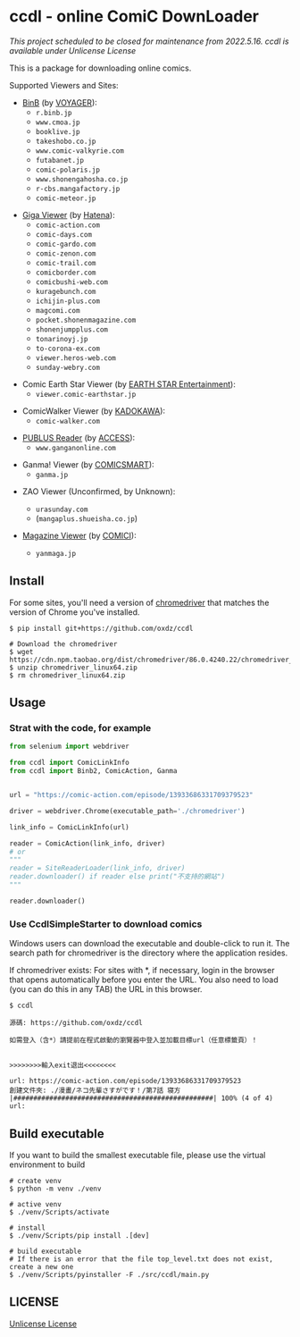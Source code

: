 # ccdl - online **C**omi**C** **D**own**L**oader

*This project scheduled to be closed for maintenance from 2022.5.16.*
*ccdl is available under Unlicense License*

This is a package for downloading online comics.

Supported Viewers and Sites:

- [BinB] (by [VOYAGER]):
  - `r.binb.jp`
  - `www.cmoa.jp`
  - `booklive.jp`
  - `takeshobo.co.jp`
  - `www.comic-valkyrie.com`
  - `futabanet.jp`
  - `comic-polaris.jp`
  - `www.shonengahosha.co.jp`
  - `r-cbs.mangafactory.jp`
  - `comic-meteor.jp`

[BinB]: https://www.voyager.co.jp/products/binb/
[VOYAGER]: https://www.voyager.co.jp/

- [Giga Viewer] (by [Hatena]):
  - `comic-action.com`
  - `comic-days.com`
  - `comic-gardo.com`
  - `comic-zenon.com`
  - `comic-trail.com`
  - `comicborder.com`
  - `comicbushi-web.com`
  - `kuragebunch.com`
  - `ichijin-plus.com`
  - `magcomi.com`
  - `pocket.shonenmagazine.com`
  - `shonenjumpplus.com`
  - `tonarinoyj.jp`
  - `to-corona-ex.com`
  - `viewer.heros-web.com`
  - `sunday-webry.com`

[Giga Viewer]: https://hatenacorp.jp/press/release/search?q=GigaViewer
[Hatena]: https://www.hatena.ne.jp/

- Comic Earth Star Viewer (by [EARTH STAR Entertainment]):
  - `viewer.comic-earthstar.jp`

[EARTH STAR Entertainment]: https://www.earthstar.jp/

- ComicWalker Viewer (by [KADOKAWA]):
  - `comic-walker.com`

[KADOKAWA]: https://group.kadokawa.co.jp/

- [PUBLUS Reader] (by [ACCESS]):
  - `www.ganganonline.com`

[PUBLUS Reader]: https://publus.jp/
[ACCESS]: https://www.access-company.com/

- Ganma! Viewer (by [COMICSMART]):
  - `ganma.jp`

[COMICSMART]: https://www.comicsmart.co.jp/

- ZAO Viewer (Unconfirmed, by Unknown):
  - `urasunday.com`
  - (`mangaplus.shueisha.co.jp`)

- [Magazine Viewer] (by [COMICI]):
  - `yanmaga.jp`

[Magazine Viewer]: https://prtimes.jp/main/html/rd/p/000000016.000041778.html
[COMICI]: https://comici.jp/

## Install

For some sites, you'll need a version of [chromedriver](http://npm.taobao.org/mirrors/chromedriver/) that matches the version of Chrome you've installed.

```shellsession
$ pip install git+https://github.com/oxdz/ccdl

# Download the chromedriver
$ wget https://cdn.npm.taobao.org/dist/chromedriver/86.0.4240.22/chromedriver_linux64.zip
$ unzip chromedriver_linux64.zip
$ rm chromedriver_linux64.zip
```

## Usage

### Strat with the code, for example

```python
from selenium import webdriver

from ccdl import ComicLinkInfo
from ccdl import Binb2, ComicAction, Ganma


url = "https://comic-action.com/episode/13933686331709379523"

driver = webdriver.Chrome(executable_path='./chromedriver')

link_info = ComicLinkInfo(url)

reader = ComicAction(link_info, driver)
# or
"""
reader = SiteReaderLoader(link_info, driver)
reader.downloader() if reader else print("不支持的網站")
"""

reader.downloader()
```

### Use CcdlSimpleStarter to download comics

Windows users can download the executable and double-click to run it.
The search path for chromedriver is the directory where the application resides.

If chromedriver exists:
For sites with \*, if necessary, login in the browser that opens automatically before you enter the URL.
You also need to load (you can do this in any TAB) the URL in this browser.

```shellsession
$ ccdl

源碼: https://github.com/oxdz/ccdl

如需登入（含*）請提前在程式啟動的瀏覽器中登入並加載目標url（任意標籤頁）！


>>>>>>>>輸入exit退出<<<<<<<<

url: https://comic-action.com/episode/13933686331709379523
創建文件夾: ./漫畫/ネコ先輩さすがです！/第7話 寝方
|##################################################| 100% (4 of 4)
url:
```

## Build executable

If you want to build the smallest executable file, please use the virtual environment to build

```shellsession
# create venv
$ python -m venv ./venv

# active venv
$ ./venv/Scripts/activate

# install
$ ./venv/Scripts/pip install .[dev]

# build executable
# If there is an error that the file top_level.txt does not exist, create a new one
$ ./venv/Scripts/pyinstaller -F ./src/ccdl/main.py
```

## LICENSE

[Unlicense License](https://github.com/oxdz/ccdl/blob/master/LICENSE)

